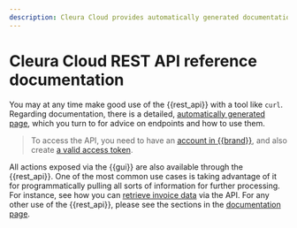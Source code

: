 ```yaml
---
description: Cleura Cloud provides automatically generated documentation for its REST API.
---
```

# Cleura Cloud REST API reference documentation

You may at any time make good use of the {{rest_api}} with a tool like `curl`.
Regarding documentation, there is a detailed, [automatically generated page](https://apidoc.cleura.cloud), which you turn to for advice on endpoints and how to use them.

> To access the API, you need to have an [account in {{brand}}](../../../howto/getting-started/create-account.md), and also create [a valid access token](../../../howto/getting-started/accessing-cc-rest-api.md).

All actions exposed via the {{gui}} are also available through the {{rest_api}}.
One of the most common use cases is taking advantage of it for programmatically pulling all sorts of information for further processing.
For instance, see how you can [retrieve invoice data](../../../howto/account-billing/rest-invoice-data.md) via the API.
For any other use of the {{rest_api}}, please see the sections in the [documentation page](https://apidoc.cleura.cloud).
